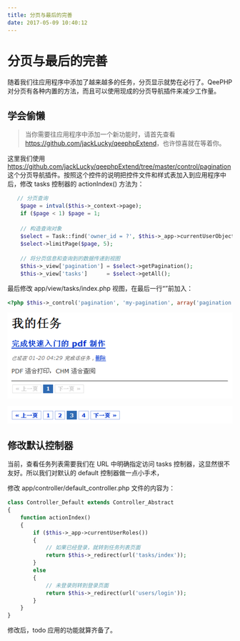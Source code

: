 ```yaml
---
title: 分页与最后的完善
date: 2017-05-09 10:40:12
---
```


# 分页与最后的完善
随着我们往应用程序中添加了越来越多的任务，分页显示就势在必行了。QeePHP 对分页有各种内置的方法，而且可以使用现成的分页导航插件来减少工作量。

## 学会偷懒
>当你需要往应用程序中添加一个新功能时，请首先查看 <https://github.com/jackLucky/qeephpExtend>，也许惊喜就在等着你。

这里我们使用 <https://github.com/jackLucky/qeephpExtend/tree/master/control/pagination> 这个分页导航插件。按照这个控件的说明把控件文件和样式表加入到应用程序中后，修改 tasks 控制器的 actionIndex() 方法为：


```php
   // 分页查询
    $page = intval($this->_context->page);
    if ($page < 1) $page = 1;
 
    // 构造查询对象
    $select = Task::find('owner_id = ?', $this->_app->currentUserObject()->id());
    $select->limitPage($page, 5);
 
    // 将分页信息和查询到的数据传递到视图
    $this->_view['pagination'] = $select->getPagination();
    $this->_view['tasks']      = $select->getAll();
```


最后修改 app/view/tasks/index.php 视图，在最后一行“”前加入：

```php
<?php $this->_control('pagination', 'my-pagination', array('pagination' => $pagination)); ?>
```


![](media/14948176709785.png)

![](media/14948176779607.png)


## 修改默认控制器
当前，查看任务列表需要我们在 URL 中明确指定访问 tasks 控制器，这显然很不友好。所以我们对默认的 default 控制器做一点小手术，

修改 app/controller/default_controller.php 文件的内容为：


```php
class Controller_Default extends Controller_Abstract
{
    function actionIndex()
    {
        if ($this->_app->currentUserRoles())
        {
            // 如果已经登录，就转到任务列表页面
            return $this->_redirect(url('tasks/index'));
        }
        else
        {
            // 未登录则转到登录页面
            return $this->_redirect(url('users/login'));
        }
    }
}
```

修改后，todo 应用的功能就算齐备了。


